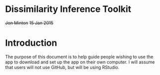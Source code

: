 # Dissimilarity Inference Toolkit
~~Jon Minton~~
~~15 Jan 2015~~

# Introduction
The purpose of this document is to help guide people wishing to use the app to download and set up the app on their own computer. 
I will assume that users will not use GitHub, but will be using RStudio. 

